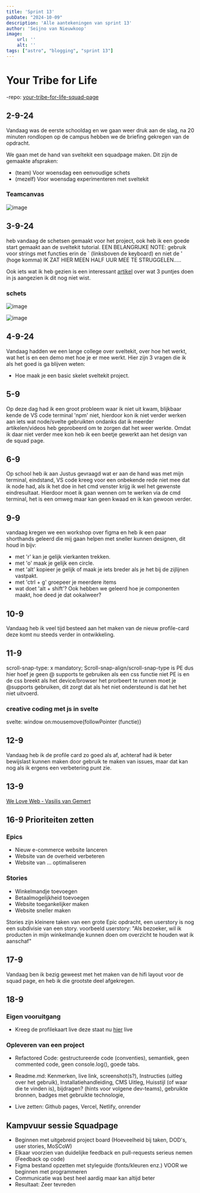 ```yaml
---
title: 'Sprint 13'
pubDate: "2024-10-09"
description: 'Alle aantekeningen van sprint 13'
author: 'Seijno van Nieuwkoop'
image:
    url: ''
    alt: ''
tags: ["astro", "blogging", "sprint 13"]
---
```

# Your Tribe for Life

-repo: [your-tribe-for-life-squad-page](https://github.com/rutgerkock/your-tribe-for-life-squad-page)

## 2-9-24
Vandaag was de eerste schooldag en we gaan weer druk aan de slag, na 20 minuten rondlopen op de campus hebben we de briefing gekregen van de opdracht.

We gaan met de hand van sveltekit een squadpage maken. Dit zijn de gemaakte afspraken:

* (team) Voor woensdag een eenvoudige schets
* (mezelf) Voor woensdag experimenteren met sveltekit

### Teamcanvas
![image](https://github.com/user-attachments/assets/9c9d04bf-152e-4e59-ab24-98a6cd6ddbf3)

## 3-9-24

heb vandaag de schetsen gemaakt voor het project, ook heb ik een goede start gemaakt aan de sveltekit tutorial. EEN BELANGRIJKE NOTE: gebruik voor strings met functies erin de ` (linksboven de keyboard) en niet de ' (hoge komma) IK ZAT HIER MEEN HALF UUR MEE TE STRUGGELEN.....

Ook iets wat ik heb gezien is een interessant [artikel](https://oprearocks.medium.com/what-do-the-three-dots-mean-in-javascript-bc5749439c9a) over wat 3 puntjes doen in js aangezien ik dit nog niet wist.

### schets

![image](https://github.com/user-attachments/assets/7092f5bd-f281-458e-9949-6a5df70a218a)

![image](https://github.com/user-attachments/assets/dacfc864-d642-47ff-be40-d2ca6bace0c6)


## 4-9-24
Vandaag hadden we een lange college over sveltekit, over hoe het werkt, wat het is en een demo met hoe je er mee werkt. Hier zijn 3 vragen die ik als het goed is ga blijven weten:

* Hoe maak je een basic skelet sveltekit project.

## 5-9 
Op deze dag had ik een groot probleem waar ik niet uit kwam, blijkbaar kende de VS code terminal 'npm' niet, hierdoor kon ik niet verder werken aan iets wat node/svelte gebruikten ondanks dat ik meerder artikelen/videos heb geprobeerd om te zorgen dat het weer werkte. Omdat ik daar niet verder mee kon heb ik een beetje gewerkt aan het design van de squad page.

## 6-9
Op school heb ik aan Justus gevraagd wat er aan de hand was met mijn terminal, eindstand, VS code kreeg voor een onbekende rede niet mee dat ik node had, als ik het doe in het cmd venster krijg ik wel het gewenste eindresultaat. Hierdoor moet ik gaan wennen om te werken via de cmd terminal, het is een omweg maar kan geen kwaad en ik kan gewoon verder.

## 9-9
vandaag kregen we een workshop over figma en heb ik een paar shorthands geleerd die mij gaan helpen met sneller kunnen designen, dit houd in bijv:
* met 'r' kan je gelijk vierkanten trekken.
* met 'o' maak je gelijk een circle.
* met 'alt' kopieer je gelijk of maak je iets breder als je het bij de zijlijnen vastpakt.
* met 'ctrl + g' groepeer je meerdere items
* wat doet 'alt + shift'?
Ook hebben we geleerd hoe je componenten maakt, hoe deed je dat ookalweer?

## 10-9

Vandaag heb ik veel tijd besteed aan het maken van de nieuw profile-card deze komt nu steeds verder in ontwikkeling.

## 11-9
scroll-snap-type: x mandatory;
Scroll-snap-align/scroll-snap-type is PE dus hier hoef je geen @ supports te gebruiken
als een css functie niet PE is en de css breekt als het device/browser het prorbeert te runnen moet je @supports gebruiken, dit zorgt dat als het niet ondersteund is dat het het niet uitvoerd.

### creative coding  met js in svelte
svelte: window on:mousemove{followPointer (functie)}

## 12-9
Vandaag heb ik de profile card zo goed als af, achteraf had ik beter bewijslast kunnen maken door gebruik te maken van issues, maar dat kan nog als ik ergens een verbetering punt zie.

## 13-9
[We Love Web ‐ Vasilis van Gemert](https://github.com/Seijno/i-love-web/wiki/We-Love-Web-%E2%80%90-Vasilis-van-Gemert)

## 16-9 Prioriteiten zetten
### Epics
* Nieuw e-commerce website lanceren
* Website van de overheid verbeteren
* Website van ... optimaliseren

### Stories
* Winkelmandje toevoegen
* Betaalmogelijkheid toevoegen
* Website toegankelijker maken
* Website sneller maken

Stories zijn kleinere taken van een grote Epic opdracht, een userstory is nog een subdivisie van een story.
voorbeeld userstory: 
"Als bezoeker, wil ik producten in mijn winkelmandje kunnen doen om overzicht te houden wat ik aanschaf"

## 17-9
Vandaag ben ik bezig geweest met het maken van de hifi layout voor de squad page, en heb ik die grootste deel afgekregen.

## 18-9
### Eigen vooruitgang
* Kreeg de profilekaart live deze staat nu [hier](https://profile-card-coral-nine.vercel.app/) live
### Opleveren van een project
* Refactored Code: gestructureerde code (conventies), semantiek, geen commented code, geen console.log(), goede tabs.
 
* Readme.md: Kenmerken, live link, screenshot(s?), Instructies (uitleg over het gebruik), Installatiehandleiding, CMS Uitleg, Huisstijl (of waar die te vinden is), bijdragen? (hints voor volgene dev-teams), gebruikte bronnen, badges met gebruikte technologie,
 
* Live zetten: Github pages, Vercel, Netlify, onrender

## Kampvuur sessie Squadpage

* Beginnen met uitgebreid project board (Hoeveelheid bij taken, DOD's, user stories, MoSCoW)
* Elkaar voorzien van duidelijke feedback en pull-requests serieus nemen (Feedback op code) 
* Figma bestand opzetten met styleguide (fonts/kleuren enz.) VOOR we beginnen met programmeren
* Communicatie was best heel aardig maar kan altijd beter 
* Resultaat: Zeer tevreden

